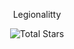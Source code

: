 <p style="text-align: center;"> Legionalitty</p>

<p align="center">
<img src="https://komarev.com/ghpvc/?username=legionalitty&label=Total%20Views&color=b700bf&style=flat" alt="Total Stars" />

